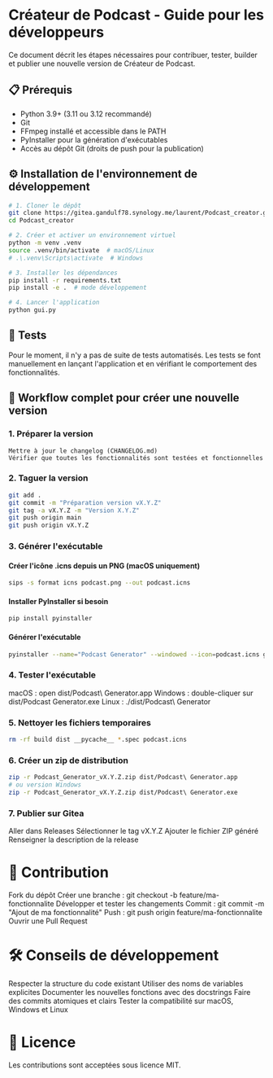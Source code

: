 # Créateur de Podcast - Guide pour les développeurs

Ce document décrit les étapes nécessaires pour contribuer, tester, builder et publier une nouvelle version de Créateur de Podcast.

## 📋 Prérequis

- Python 3.9+ (3.11 ou 3.12 recommandé)
- Git
- FFmpeg installé et accessible dans le PATH
- PyInstaller pour la génération d'exécutables
- Accès au dépôt Git (droits de push pour la publication)

## ⚙️ Installation de l'environnement de développement

```sh
# 1. Cloner le dépôt
git clone https://gitea.gandulf78.synology.me/laurent/Podcast_creator.git
cd Podcast_creator

# 2. Créer et activer un environnement virtuel
python -m venv .venv
source .venv/bin/activate  # macOS/Linux
# .\.venv\Scripts\activate  # Windows

# 3. Installer les dépendances
pip install -r requirements.txt
pip install -e .  # mode développement

# 4. Lancer l'application
python gui.py
```

## 🧪 Tests
Pour le moment, il n'y a pas de suite de tests automatisés.
Les tests se font manuellement en lançant l'application et en vérifiant le comportement des fonctionnalités.

## 🚀 Workflow complet pour créer une nouvelle version

### 1. Préparer la version
    Mettre à jour le changelog (CHANGELOG.md)
    Vérifier que toutes les fonctionnalités sont testées et fonctionnelles
    
### 2. Taguer la version

```sh
git add .
git commit -m "Préparation version vX.Y.Z"
git tag -a vX.Y.Z -m "Version X.Y.Z"
git push origin main
git push origin vX.Y.Z
```

### 3. Générer l'exécutable
#### Créer l'icône .icns depuis un PNG (macOS uniquement)
```sh
sips -s format icns podcast.png --out podcast.icns
```

#### Installer PyInstaller si besoin
```sh
pip install pyinstaller
```

#### Générer l'exécutable
```sh
pyinstaller --name="Podcast Generator" --windowed --icon=podcast.icns gui.py
```

### 4. Tester l'exécutable

macOS : open dist/Podcast\ Generator.app
Windows : double-cliquer sur dist/Podcast Generator.exe
Linux : ./dist/Podcast\ Generator

### 5. Nettoyer les fichiers temporaires
```sh
rm -rf build dist __pycache__ *.spec podcast.icns
```

### 6. Créer un zip de distribution
```sh
zip -r Podcast_Generator_vX.Y.Z.zip dist/Podcast\ Generator.app
# ou version Windows
zip -r Podcast_Generator_vX.Y.Z.zip dist/Podcast\ Generator.exe
```

### 7. Publier sur Gitea
Aller dans Releases
Sélectionner le tag vX.Y.Z
Ajouter le fichier ZIP généré
Renseigner la description de la release


# 🤝 Contribution
Fork du dépôt
Créer une branche : git checkout -b feature/ma-fonctionnalite
Développer et tester les changements
Commit : git commit -m "Ajout de ma fonctionnalité"
Push : git push origin feature/ma-fonctionnalite
Ouvrir une Pull Request

# 🛠 Conseils de développement
Respecter la structure du code existant
Utiliser des noms de variables explicites
Documenter les nouvelles fonctions avec des docstrings
Faire des commits atomiques et clairs
Tester la compatibilité sur macOS, Windows et Linux

# 📜 Licence
Les contributions sont acceptées sous licence MIT.
